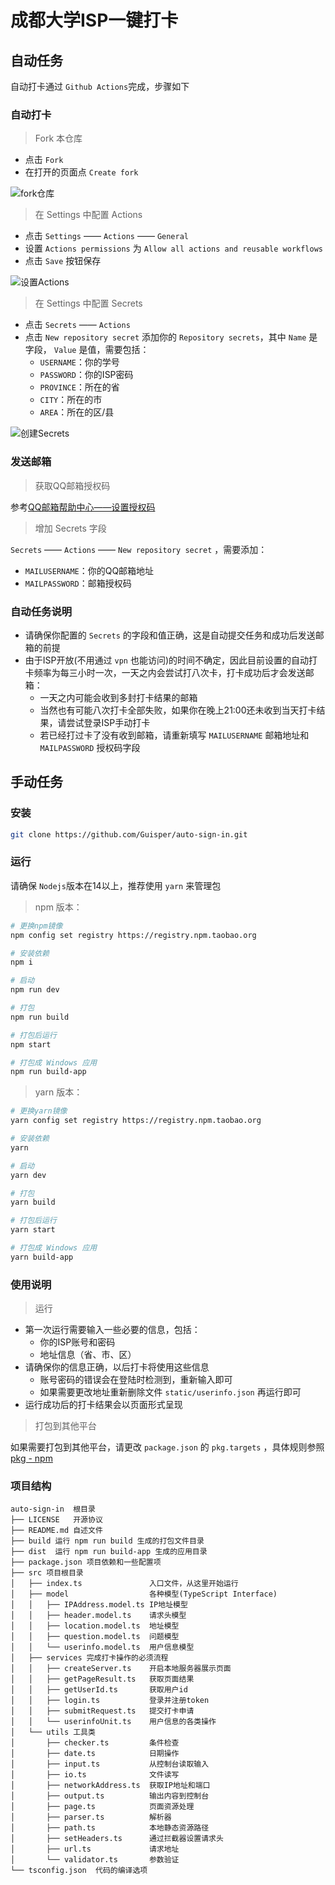 # 成都大学ISP一键打卡

## 自动任务

自动打卡通过 `Github Actions`完成，步骤如下

### 自动打卡

> Fork 本仓库

- 点击 `Fork`
- 在打开的页面点 `Create fork`

![fork仓库](./image/README/1660272853660.png)

> 在 Settings 中配置 Actions

- 点击 `Settings` —— `Actions` —— `General`
- 设置 `Actions permissions` 为 `Allow all actions and reusable workflows`
- 点击 `Save` 按钮保存

![设置Actions](./image/README/1660272992317.png)

> 在 Settings 中配置 Secrets

- 点击 `Secrets` —— `Actions`
- 点击 `New repository secret` 添加你的 `Repository secrets`，其中 `Name` 是字段， `Value` 是值，需要包括：
  - `USERNAME`：你的学号
  - `PASSWORD`：你的ISP密码
  - `PROVINCE`：所在的省
  - `CITY`：所在的市
  - `AREA`：所在的区/县

![创建Secrets](./image/README/1660273025502.png)

### 发送邮箱

> 获取QQ邮箱授权码

参考[QQ邮箱帮助中心——设置授权码](https://service.mail.qq.com/cgi-bin/help?subtype=1&&no=1001256&&id=28)

> 增加 Secrets 字段

`Secrets` —— `Actions` —— `New repository secret` ，需要添加：
- `MAILUSERNAME`：你的QQ邮箱地址
- `MAILPASSWORD`：邮箱授权码

### 自动任务说明

- 请确保你配置的 `Secrets` 的字段和值正确，这是自动提交任务和成功后发送邮箱的前提
- 由于ISP开放(不用通过 `vpn` 也能访问)的时间不确定，因此目前设置的自动打卡频率为每三小时一次，一天之内会尝试打八次卡，打卡成功后才会发送邮箱：
  - 一天之内可能会收到多封打卡结果的邮箱
  - 当然也有可能八次打卡全部失败，如果你在晚上21:00还未收到当天打卡结果，请尝试登录ISP手动打卡
  - 若已经打过卡了没有收到邮箱，请重新填写 `MAILUSERNAME` 邮箱地址和 `MAILPASSWORD` 授权码字段

## 手动任务
### 安装

```bash
git clone https://github.com/Guisper/auto-sign-in.git
```

### 运行

请确保 `Nodejs`版本在14以上，推荐使用 `yarn` 来管理包

> npm 版本：

```bash
# 更换npm镜像
npm config set registry https://registry.npm.taobao.org

# 安装依赖
npm i

# 启动
npm run dev

# 打包
npm run build

# 打包后运行
npm start

# 打包成 Windows 应用
npm run build-app
```

> yarn 版本：

```bash
# 更换yarn镜像
yarn config set registry https://registry.npm.taobao.org

# 安装依赖
yarn

# 启动
yarn dev

# 打包
yarn build

# 打包后运行
yarn start

# 打包成 Windows 应用
yarn build-app
```

### 使用说明

> 运行

- 第一次运行需要输入一些必要的信息，包括：
  - 你的ISP账号和密码
  - 地址信息（省、市、区）
- 请确保你的信息正确，以后打卡将使用这些信息
  - 账号密码的错误会在登陆时检测到，重新输入即可
  - 如果需要更改地址重新删除文件 `static/userinfo.json` 再运行即可
- 运行成功后的打卡结果会以页面形式呈现

> 打包到其他平台

如果需要打包到其他平台，请更改 `package.json` 的 `pkg.targets` ，具体规则参照[pkg - npm](https://www.npmjs.com/package/pkg)

### 项目结构

```
auto-sign-in  根目录
├── LICENSE   开源协议
├── README.md 自述文件
├── build 运行 npm run build 生成的打包文件目录
├── dist  运行 npm run build-app 生成的应用目录
├── package.json 项目依赖和一些配置项
├── src 项目根目录
│   ├── index.ts               入口文件，从这里开始运行
│   ├── model                  各种模型(TypeScript Interface)
│   │   ├── IPAddress.model.ts IP地址模型
│   │   ├── header.model.ts    请求头模型
│   │   ├── location.model.ts  地址模型
│   │   ├── question.model.ts  问题模型
│   │   └── userinfo.model.ts  用户信息模型
│   ├── services 完成打卡操作的必须流程
│   │   ├── createServer.ts    开启本地服务器展示页面
│   │   ├── getPageResult.ts   获取页面结果
│   │   ├── getUserId.ts       获取用户id
│   │   ├── login.ts           登录并注册token
│   │   ├── submitRequest.ts   提交打卡申请
│   │   └── userinfoUnit.ts    用户信息的各类操作
│   └── utils 工具类
│       ├── checker.ts         条件检查
│       ├── date.ts            日期操作
│       ├── input.ts           从控制台读取输入
│       ├── io.ts              文件读写
│       ├── networkAddress.ts  获取IP地址和端口
│       ├── output.ts          输出内容到控制台
│       ├── page.ts            页面资源处理
│       ├── parser.ts          解析器
│       ├── path.ts            本地静态资源路径
│       ├── setHeaders.ts      通过拦截器设置请求头
│       ├── url.ts             请求地址
│       └── validator.ts       参数验证
└── tsconfig.json  代码的编译选项

```

